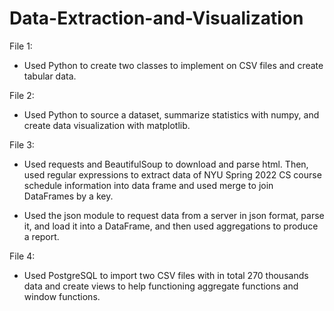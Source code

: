 # Data-Extraction-and-Visualization

File 1: 

- Used Python to create two classes to implement on CSV files and create tabular data.

File 2:

- Used Python to source a dataset, summarize statistics with numpy, and create data visualization with matplotlib.

File 3:

- Used requests and BeautifulSoup to download and parse html. Then, used regular expressions to extract data of NYU Spring 2022 CS course schedule information into data frame and used merge to join DataFrames by a key.

- Used the json module to request data from a server in json format, parse it, and load it into a DataFrame, and then used aggregations to produce a report.

File 4:

- Used PostgreSQL to import two CSV files with in total 270 thousands data and create views to help functioning aggregate functions and window functions.
